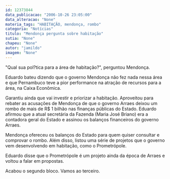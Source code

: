 ```yaml
---
id: 12373844
data_publicacao: "2006-10-26 23:05:00"
data_alteracao: "None"
materia_tags: "HABITAÇÃO, mendonça, rombo"
categoria: "Notícias"
titulo: "Mendonça pergunta sobre habitação"
sutia: "None"
chapeu: "None"
autor: "jamildo"
imagem: "None"
---
```

<p>"Qual sua pol?tica para a &aacute;rea de habita&ccedil;&atilde;o?", perguntou Mendon&ccedil;a.</p>
<p>Eduardo bateu dizendo que o governo Mendon&ccedil;a n&atilde;o fez nada nessa &aacute;rea e que Pernambuco teve a pior performance na atra&ccedil;&atilde;o de recursos para a &aacute;rea, na Caixa Econ&ocirc;mica.</p>
<p>Garantiu ainda que vai investir e priorizar a habita&ccedil;&atilde;o. Aproveitou para rebater as acusa&ccedil;&otilde;es de Mendon&ccedil;a de que o governo Arraes deixou um rombo de mais de R$ 1 bilh&atilde;o nas finan&ccedil;as p&uacute;blicas do Estado. Eduardo afirmou que a atual secret&aacute;ria da Fazenda (Maria Jos&eacute; Briano) era a contadora geral do Estado e assinou os balan&ccedil;os financeiros do governo Arraes.</p>
<p>Mendon&ccedil;a ofereceu os balan&ccedil;os do Estado para quem quiser consultar e comprovar o rombo. Al&eacute;m disso, listou uma s&eacute;rie de projetos que o governo vem desenvolvendo em habita&ccedil;&atilde;o, como o Prometr&oacute;pole.</p>
<p>Eduardo disse que o Prometr&oacute;pole &eacute; um projeto ainda da &eacute;poca de Arraes e voltou a falar em propostas.</p>
<p>Acabou o segundo bloco. Vamos ao terceiro.</p>
